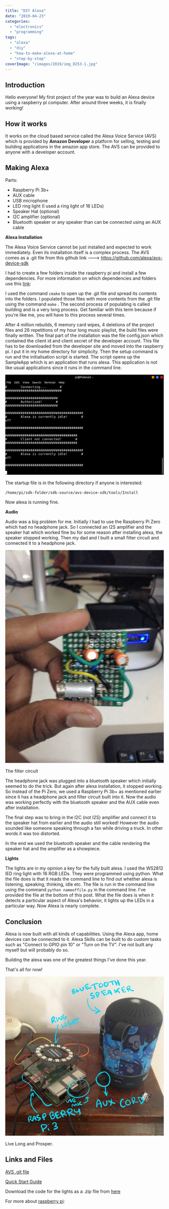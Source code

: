 ```yaml
---
title: "DIY Alexa"
date: "2019-04-23"
categories: 
  - "electronics"
  - "programming"
tags: 
  - "alexa"
  - "diy"
  - "how-to-make-alexa-at-home"
  - "step-by-step"
coverImage: "/images/2019/img_0253-1.jpg"
---
```


## Introduction

Hello everyone! My first project of the year was to build an Alexa device using a raspberry pi computer. After around three weeks, it is finally working!

## How it works

It works on the cloud based service called the Alexa Voice Service (AVS) which is provided by **Amazon Developer** a platform for selling, testing and building applications in the amazon app store. The AVS can be provided to anyone with a developer account.

## Making Alexa

Parts:

- Raspberry Pi 3b+
- AUX cable
- USB microphone
- LED ring light (I used a ring light of 16 LEDs)
- Speaker Hat (optional)
- I2C amplifier (optional)
- Bluetooth speaker or any speaker than can be connected using an AUX cable

**Alexa Installation**

The Alexa Voice Service cannot be just installed and expected to work immediately. Even its installation itself is a complex process. The AVS comes as a .git file from this github link ---> https://github.com/alexa/avs-device-sdk

I had to create a few folders inside the raspberry pi and install a few dependencies. For more information on which dependencies and folders use this [link](https://github.com/alexa/avs-device-sdk/wiki/Raspberry-Pi-Quick-Start-Guide):

I used the command `cmake` to open up the .git file and spread its contents into the folders. I populated those files with more contents from the .git file using the command `make` . The second process of populating is called building and is a very long process. Get familiar with this term because if you're like me, you will have to this process several times.

After 4 million rebuilds, 6 memory card wipes, 4 deletions of the project files and 26 repetitions of my hour long music playlist, the build files were finally written. The final part of the installation was the file config.json which contained the client id and client secret of the developer account. This file has to be downloaded from the developer site and moved into the raspberry pi. I put it in my home directory for simplicity. Then the setup command is run and the initialisation script is started. The script opens up the SampleApp which is an application that runs alexa. This application is not like usual applications since it runs in the command line.

<p align="center">
<img src='/images/2019/screenshot-from-2019-04-23-08-39-17.png'>
</p>

The startup file is in the following directory if anyone is interested:

```
/home/pi/sdk-folder/sdk-source/avs-device-sdk/tools/Install
```

Now alexa is running fine.

**Audio**

Audio was a big problem for me. Initially I had to use the Raspberry Pi Zero which had no headphone jack. So I connected an I2S amplifier and the speaker hat which worked fine bu for some reason after installing alexa, the speaker stopped working. Then my dad and I built a small filter circuit and connected it to a headphone jack.

<p align="center">
<img src='/images/2019/img_5339.jpg'>
</p>

The filter circuit

The headphone jack was plugged into a bluetooth speaker which initially seemed to do the trick. But again after alexa installation, it stopped working. So instead of the Pi Zero, we used a Raspberry Pi 3b+ as mentioned earlier since it has a headphone jack and filter circuit built into it. Now the audio was working perfectly with the bluetooth speaker and the AUX cable even after installation.

The final step was to bring in the I2C (not I2S) amplifier and connect it to the speaker hat from earlier and the audio still worked! However the audio sounded like someone speaking through a fan while driving a truck. In other words it was too distorted.

In the end we used the bluetooth speaker and the cable rendering the speaker hat and the amplifier as a showpiece.

**Lights**

The lights are in my opinion a key for the fully built alexa. I used the WS2812 lED ring light with 16 RGB LEDs. They were programmed using python. What the file does is that it reads the command line to find out whether alexa is listening, speaking, thinking, idle etc. The file is run in the command line using the command `python nameoffile.py` in the command line. I've provided the file at the bottom of this post. What the file does is when it detects a particular aspect of Alexa's behavior, it lights up the LEDs in a particular way. Now Alexa is nearly complete.

## Conclusion

Alexa is now built with all kinds of capabilities. Using the Alexa app, home devices can be connected to it. Alexa Skills can be built to do custom tasks such as "Connect to GPIO pin 10" or "Turn on the TV". I've not built any myself but will probably do so.

Building the alexa was one of the greatest things I've done this year.

That's all for now!

<p align="center">
<img src='/images/2019/img_0253-1.jpg'>
</p>

Live Long and Prosper.

## Links and Files

[AVS .git file](https://github.com/alexa/avs-device-sdk)

[Quick Start Guide](https://github.com/alexa/avs-device-sdk/wiki/Raspberry-Pi-Quick-Start-Guide)

Download the code for the lights as a .zip file from [here](https://github.com/Aryanaut/AlexaPi)

For more about [raspberry pi](https://medium.freecodecamp.org/beginners-guide-to-raspberry-pi-6e55080fdaaf):
